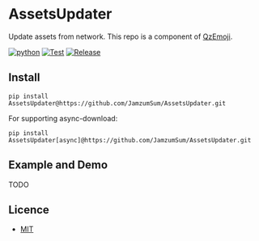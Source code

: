 # AssetsUpdater

Update assets from network. This repo is a component of [QzEmoji][qzemoji].

[![python](https://img.shields.io/badge/python-%E2%89%A53.7%2C%3C4.0-blue)][homepage]
[![Test](https://github.com/JamzumSum/AssetsUpdater/actions/workflows/ci.yml/badge.svg)](https://github.com/JamzumSum/AssetsUpdater/actions/workflows/ci.yml)
[![Release](https://img.shields.io/github/v/release/JamzumSum/AssetsUpdater?include_prereleases&logo=github)](https://github.com/JamzumSum/AssetsUpdater/releases)


## Install

~~~ shell
pip install AssetsUpdater@https://github.com/JamzumSum/AssetsUpdater.git
~~~

For supporting async-download:

~~~ shell
pip install AssetsUpdater[async]@https://github.com/JamzumSum/AssetsUpdater.git
~~~

## Example and Demo

TODO


## Licence

- [MIT](https://github.com/JamzumSum/AssetsUpdater/blob/master/LICENSE)


[qzemoji]: https://github.com/JamzumSum/QzEmoji "Transfer Qzone Emoji to text."
[homepage]: https://github.com/JamzumSum/AssetsUpdater "Update assets from network."
